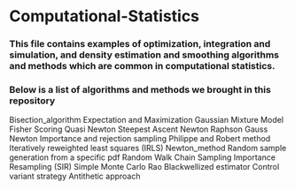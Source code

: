 # Computational-Statistics

### This file contains examples of optimization, integration and simulation, and density estimation and smoothing algorithms and methods which are common in computational statistics.
### Below is a list of algorithms and methods we brought in this repository

Bisection_algorithm
Expectation and Maximization
Gaussian Mixture Model
Fisher Scoring
Quasi Newton
Steepest Ascent
Newton Raphson
Gauss Newton
Importance and rejection sampling
Philippe and Robert method
Iteratively reweighted least squares (IRLS)
Newton_method
Random sample generation from a specific pdf
Random Walk Chain
Sampling Importance Resampling (SIR)
Simple Monte Carlo
Rao Blackwellized estimator
Control variant strategy
Antithetic approach